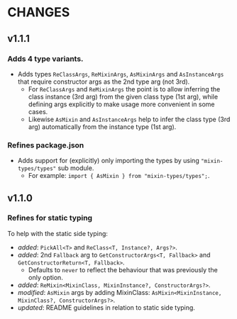 # CHANGES

## v1.1.1

### Adds 4 type variants.
- Adds types `ReClassArgs`, `ReMixinArgs`, `AsMixinArgs` and `AsInstanceArgs` that require constructor args as the 2nd type arg (not 3rd).
    - For `ReClassArgs` and `ReMixinArgs` the point is to allow inferring the class instance (3rd arg) from the given class type (1st arg), while defining args explicitly to make usage more convenient in some cases.
    - Likewise `AsMixin` and `AsInstanceArgs` help to infer the class type (3rd arg) automatically from the instance type (1st arg).

### Refines package.json
- Adds support for (explicitly) only importing the types by using `"mixin-types/types"` sub module.
    - For example: `import { AsMixin } from "mixin-types/types";`.

## v1.1.0

### Refines for static typing

To help with the static side typing:
- _added_: `PickAll<T>` and `ReClass<T, Instance?, Args?>`.
- _added_: 2nd `Fallback` arg to `GetConstructorArgs<T, Fallback>` and `GetConstructorReturn<T, Fallback>`.
    * Defaults to `never` to reflect the behaviour that was previously the only option.
- _added_: `ReMixin<MixinClass, MixinInstance?, ConstructorArgs?>`.
- _modified_: `AsMixin` args by adding MixinClass: `AsMixin<MixinInstance, MixinClass?, ConstructorArgs?>`.
- _updated_: README guidelines in relation to static side typing.
